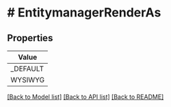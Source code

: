 # # EntitymanagerRenderAs


## Properties 



| Value |
------------ | 
_DEFAULT|&#39;DEFAULT&#39;
WYSIWYG|&#39;WYSIWYG&#39;

[[Back to Model list]](../../README.md#models) [[Back to API list]](../../README.md#endpoints) [[Back to README]](../../README.md)

